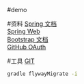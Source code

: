 #demo

#资料
[Spring 文档](https://spring.io/guides)  
[Spring Web](https://spring.io/guides/gs/serving-web-content/)  
[Bootstrap 文档](https://v3.bootcss.com/getting-started/)  
[GitHub OAuth](https://developer.github.com/apps/building-oauth-apps/creating-an-oauth-app/)

#工具
[GIT](https://git-scm.com/downloads)  
```bash
gradle flywayMigrate -i
```

